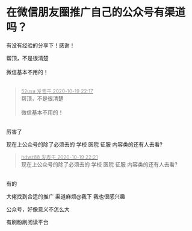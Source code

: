 # 在微信朋友圈推广自己的公众号有渠道吗？


有没有经验的分享下！感谢！

帮顶，不是很清楚<br />
<br />
微信基本不用的！<br />
<br />
<img src="static/image/smiley/default/lol.gif" smilieid="12" border="0" alt="" /><img src="static/image/smiley/default/lol.gif" smilieid="12" border="0" alt="" /><img src="static/image/smiley/default/lol.gif" smilieid="12" border="0" alt="" />

<div class="quote"><blockquote><font size="2"><a href="https://www.hostloc.com/forum.php?mod=redirect&amp;goto=findpost&amp;pid=9323651&amp;ptid=756155" target="_blank"><font color="#999999">52usa 发表于 2020-10-19 22:17</font></a></font><br />
帮顶，不是很清楚<br />
<br />
微信基本不用的！</blockquote></div><br />
厉害了

现在上公众号的除了必须去的 学校 医院 征服 内容类的还有人去看?

<div class="quote"><blockquote><font size="2"><a href="https://www.hostloc.com/forum.php?mod=redirect&amp;goto=findpost&amp;pid=9323677&amp;ptid=756155" target="_blank"><font color="#999999">hdwz88 发表于 2020-10-19 22:21</font></a></font><br />
现在上公众号的除了必须去的 学校 医院 征服 内容类的还有人去看?</blockquote></div><br />
有的

大佬找到合适的推广 渠道麻烦@我下 我也很感兴趣<img src="static/image/smiley/default/lol.gif" smilieid="12" border="0" alt="" /><img id="aimg_x5K69" onclick="zoom(this, this.src, 0, 0, 0)" class="zoom" src="https://cdn.jsdelivr.net/gh/hishis/forum-master/public/images/patch.gif" onmouseover="img_onmouseoverfunc(this)" onload="thumbImg(this)" border="0" alt="" />

公众号，好像意义不怎么大

有刷粉刷阅读平台
